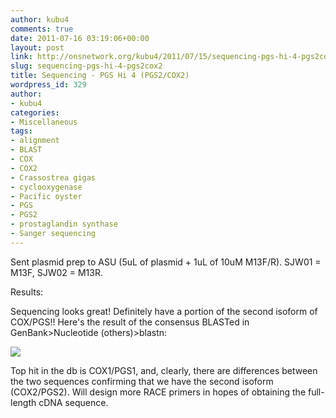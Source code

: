 ```yaml
---
author: kubu4
comments: true
date: 2011-07-16 03:19:06+00:00
layout: post
link: http://onsnetwork.org/kubu4/2011/07/15/sequencing-pgs-hi-4-pgs2cox2/
slug: sequencing-pgs-hi-4-pgs2cox2
title: Sequencing - PGS Hi 4 (PGS2/COX2)
wordpress_id: 329
author:
- kubu4
categories:
- Miscellaneous
tags:
- alignment
- BLAST
- COX
- COX2
- Crassostrea gigas
- cyclooxygenase
- Pacific oyster
- PGS
- PGS2
- prostaglandin synthase
- Sanger sequencing
---
```


Sent plasmid prep to ASU (5uL of plasmid + 1uL of 10uM M13F/R). SJW01 = M13F, SJW02 = M13R.

Results:

Sequencing looks great! Definitely have a portion of the second isoform of COX/PGS!! Here's the result of the consensus BLASTed in GenBank>Nucleotide (others)>blastn:

![](http://eagle.fish.washington.edu/Arabidopsis/20110721%20PGS2%20BLAST%20Alignment.png)

Top hit in the db is COX1/PGS1, and, clearly, there are differences between the two sequences confirming that we have the second isoform (COX2/PGS2). Will design more RACE primers in hopes of obtaining the full-length cDNA sequence.
